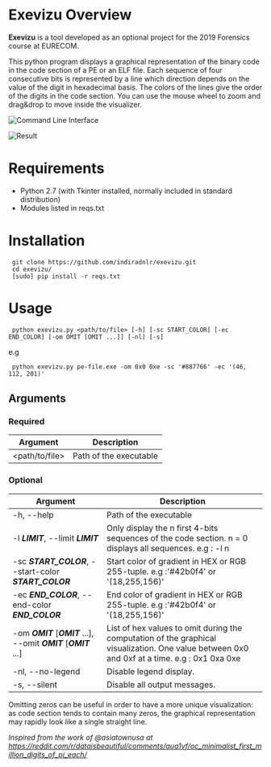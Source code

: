 # Exevizu Overview

**Exevizu** is a tool developed as an optional project for the 2019 Forensics course at EURECOM.

This python program displays a graphical representation of the binary code in the code section of a PE or an ELF file. Each sequence of four consecutive bits is represented by a line which direction depends on the value of the digit in hexadecimal basis. The colors of the lines give the order of the digits in the code section. You can use the mouse wheel to zoom and drag&drop to move inside the visualizer.



![Command Line Interface](https://i.imgur.com/De969MG.png)

![Result](https://i.imgur.com/bpeTkBM.png)
# Requirements

 - Python 2.7 (with Tkinter installed, normally included in standard distribution)
 - Modules listed in reqs.txt

# Installation

     git clone https://github.com/indiradnlr/exevizu.git
     cd exevizu/
     [sudo] pip install -r reqs.txt

# Usage

     python exevizu.py <path/to/file> [-h] [-sc START_COLOR] [-ec END_COLOR] [-om OMIT [OMIT ...]] [-nl] [-s]


e.g

     python exevizu.py pe-file.exe -om 0x0 0xe -sc '#887766' -ec '(46, 112, 201)'

## Arguments
### Required
| Argument | Description |
|--|--|
| \<path/to/file> | Path of the executable |

### Optional

| Argument | Description |
|--|--|
| -h, --help| Path of the executable |
| -l ***LIMIT***, --limit ***LIMIT***|Only display the n first 4-bits sequences of the code section. n = 0 displays all sequences. e.g : -l n|
| -sc ***START_COLOR***, --start-color ***START_COLOR***| Start color of gradient in HEX or RGB 255-tuple. e.g :'#42b0f4' or '(18,255,156)' |
|-ec ***END_COLOR***, --end-color ***END_COLOR***| End color of gradient in HEX or RGB 255-tuple. e.g :'#42b0f4' or '(18,255,156)' |
| -om ***OMIT*** [***OMIT*** ...], --omit ***OMIT*** [***OMIT*** ...]| List of hex values to omit during the computation of the graphical visualization. One value between 0x0 and 0xf at a time. e.g : 0x1 0xa 0xe|
|-nl, --no-legend| Disable legend display. |
|-s, --silent| Disable all output messages. |


Omitting zeros can be useful in order to have a more unique visualization: as code section tends to contain many zeros, the graphical representation may rapidly look like a single straight line. 


*Inspired from the work of @asiatownusa at https://reddit.com/r/dataisbeautiful/comments/aua1vf/oc_minimalist_first_million_digits_of_pi_each/*
